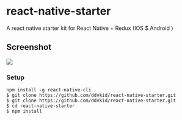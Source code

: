 # react-native-starter
A react native starter kit for React Native + Redux (IOS $ Android )
## Screenshot
<img src="./screenshot/home.jpg" />

### Setup

```
npm install -g react-native-cli
$ git clone https://github.com/ddvkid/react-native-starter.git
$ git clone https://github.com/ddvkid/react-native-starter.git
$ cd react-native-starter
$ npm install
```
